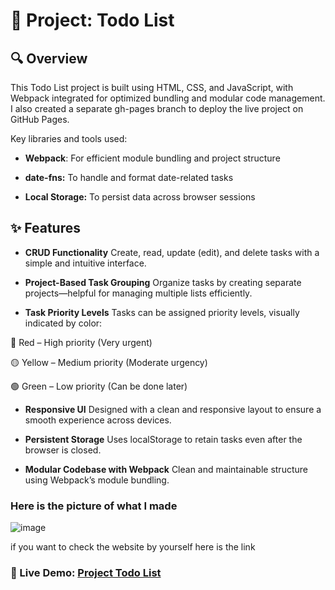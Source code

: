 # 📌 Project: Todo List
## 🔍 Overview
This Todo List project is built using HTML, CSS, and JavaScript, with Webpack integrated for optimized bundling and modular code management. I also created a separate gh-pages branch to deploy the live project on GitHub Pages.

Key libraries and tools used:

- **Webpack**: For efficient module bundling and project structure

- **date-fns:** To handle and format date-related tasks

- **Local Storage:** To persist data across browser sessions

## ✨ Features
- **CRUD Functionality**
Create, read, update (edit), and delete tasks with a simple and intuitive interface.

- **Project-Based Task Grouping**
Organize tasks by creating separate projects—helpful for managing multiple lists efficiently.

- **Task Priority Levels**
Tasks can be assigned priority levels, visually indicated by color:

🔴 Red – High priority (Very urgent)

🟡 Yellow – Medium priority (Moderate urgency)

🟢 Green – Low priority (Can be done later)

- **Responsive UI**
Designed with a clean and responsive layout to ensure a smooth experience across devices.

- **Persistent Storage**
Uses localStorage to retain tasks even after the browser is closed.

- **Modular Codebase with Webpack**
Clean and maintainable structure using Webpack’s module bundling.

### Here is the picture of what I made

![image](https://github.com/user-attachments/assets/d8e7e133-c3d8-4e46-9db5-6b74561aa4b8)

if you want to check the website by yourself here is the link
### 🔗 Live Demo: [Project Todo List](https://samamakarim092.github.io/Project-Todo-List-1/)

